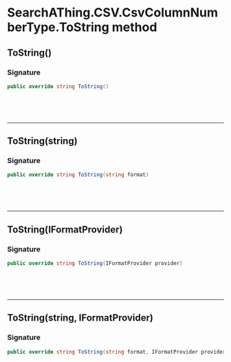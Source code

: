 # SearchAThing.CSV.CsvColumnNumberType.ToString method
## ToString()
### Signature
```csharp
public override string ToString()
```

<p>&nbsp;</p>
<p>&nbsp;</p>
<hr/>

## ToString(string)
### Signature
```csharp
public override string ToString(string format)
```

<p>&nbsp;</p>
<p>&nbsp;</p>
<hr/>

## ToString(IFormatProvider)
### Signature
```csharp
public override string ToString(IFormatProvider provider)
```

<p>&nbsp;</p>
<p>&nbsp;</p>
<hr/>

## ToString(string, IFormatProvider)
### Signature
```csharp
public override string ToString(string format, IFormatProvider provider)
```

